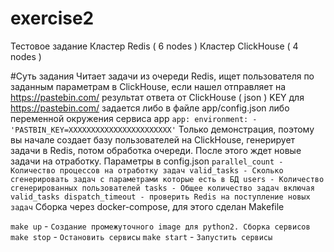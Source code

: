 # exercise2
Тестовое задание
Кластер Redis ( 6 nodes )
Кластер ClickHouse ( 4 nodes )

#Суть задания
Читает задачи из очереди Redis, ищет пользователя по заданным параметрам в ClickHouse, если нашел отправляет на https://pastebin.com/ результат ответа от ClickHouse ( json )
KEY для https://pastebin.com/  задается либо в файле app/config.json либо переменной окружения сервиса app 
 `app:
    environment:
      - 'PASTBIN_KEY=XXXXXXXXXXXXXXXXXXXXXXX'`
Только демонстрация, поэтому вы начале создает базу пользователей на ClickHouse, генерирует задачи в Redis, потом обработка очереди. После этого ждет новые задачи на отработку.
Параметры в config.json
`
 parallel_count - Количество процессов на отработку задач
 valid_tasks - Сколько сгенерировать задач с параметрами которые есть в БД
 users - Количество сгенерированных пользователей
 tasks - Общее количество задач включая valid_tasks
 dispatch_timeout - проверить Redis на поступление новых задач
` 
Сборка через docker-compose, для этого сделан Makefile

`make up` - `Создание промежуточного image для python2. Сборка сервисов `
`make stop` - `Остановить сервисы`
`make start` - `Запустить сервисы` 



